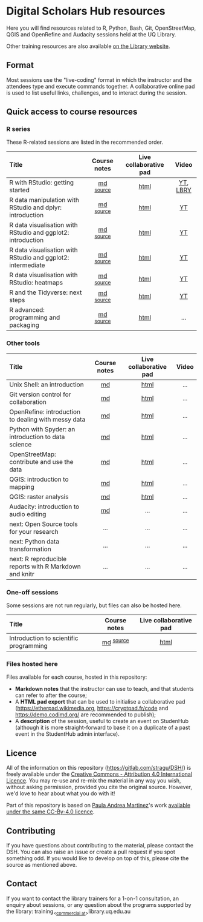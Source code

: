 # Digital Scholars Hub resources

Here you will find resources related to R, Python, Bash, Git, OpenStreetMap, QGIS and OpenRefine and Audacity sessions held at the UQ Library.

Other training resources are also available [on the Library website](https://web.library.uq.edu.au/library-services/training/software-training-resources).

## Format

Most sessions use the "live-coding" format in which the instructor and the attendees type and execute commands together. A collaborative online pad is used to list useful links, challenges, and to interact during the session.

## Quick access to course resources

### R series

These R-related sessions are listed in the recommended order.

| Title | Course notes | Live collaborative pad | Video |
|:-|:-:|:-:|:-:|
| R with RStudio: getting started | [md](R/rstudio_intro/rstudio_intro.md) <sup>[source](R/rstudio_intro/rstudio_intro.Rmd) | [html](https://demo.codimd.org/s/rkfyJemYE) | [YT](https://www.youtube.com/watch?v=BoDTNbP7_OQ&list=PLmDEaZ20fWqCypV7S-trCPtVefHk4e0bU&index=2&t=0s), [LBRY](lbry://RwithRStudiogettingstarted#5) |
| R data manipulation with RStudio and dplyr: introduction | [md](R/dplyr/dplyr.md) <sup>[source](R/dplyr/dplyr.Rmd)</sup> | [html](https://demo.codimd.org/s/HyyLCm3KN) | [YT](https://www.youtube.com/watch?v=vqvsyaaqJUk&list=PLmDEaZ20fWqCypV7S-trCPtVefHk4e0bU&index=2) |
| R data visualisation with RStudio and ggplot2: introduction | [md](R/ggplot2_intro/ggplot2_intro.md) <sup>[source](R/ggplot2_intro/ggplot2_intro.Rmd)</sup> | [html](https://demo.codimd.org/s/rJIPr0vi4) | [YT](https://www.youtube.com/watch?v=LoeBgXSJWTw&list=PLmDEaZ20fWqCypV7S-trCPtVefHk4e0bU&index=3) |
| R data visualisation with RStudio and ggplot2: intermediate | [md](R/ggplot2_intermediate/ggplot2_intermediate.md) <sup>[source](R/ggplot2_intermediate/ggplot2_intermediate.Rmd)</sup> | [html](https://demo.codimd.org/s/rJLdcW-24) | [YT](https://www.youtube.com/watch?v=zzXCkYR84M0&list=PLmDEaZ20fWqCypV7S-trCPtVefHk4e0bU&index=4) |
| R data visualisation with RStudio: heatmaps | [md](R/heatmaps/heatmaps_intermediate.md) <sup>[source](R/heatmaps/heatmaps_intermediate.Rmd)</sup> | [html](https://etherpad.wikimedia.org/p/cds-heatmaps) | [YT](https://www.youtube.com/watch?v=V-IRkO4NIHU&list=PLmDEaZ20fWqCypV7S-trCPtVefHk4e0bU&index=5) |
| R and the Tidyverse: next steps | [md](R/tidyverse_next_steps/tidyverse_next_steps.md) <sup>[source](R/tidyverse_next_steps/tidyverse_next_steps.Rmd)</sup> | [html](https://demo.codimd.org/s/BkQCcmiOV) | [YT](https://www.youtube.com/watch?v=2TZYeFcJQIk&list=PLmDEaZ20fWqCypV7S-trCPtVefHk4e0bU&index=6) |
| R advanced: programming and packaging | [md](R/advanced/advanced.md) <sup>[source](R/advanced/advanced.Rmd)</sup> | [html](https://demo.codimd.org/s/ryCzbvgXB) | ... |

### Other tools

| Title | Course notes | Live collaborative pad | Video |
|:-|:-:|:-:|:-:|
| Unix Shell: an introduction | [md](Shell/shell_intro.md) | [html](https://etherpad.wikimedia.org/p/cds-shell) | ... |
| Git version control for collaboration | [md](Git/git.md) | [html](https://etherpad.wikimedia.org/p/cds-git) | ... |
| OpenRefine: introduction to dealing with messy data | [md](OpenRefine/openrefine.md) | [html](https://demo.codimd.org/s/rJCXmqviH) | ... |
| Python with Spyder: an introduction to data science | [md](Python/python_intro.md) | [html](https://etherpad.wikimedia.org/p/cds-python) | ... |
| OpenStreetMap: contribute and use the data | [md](OSM/OpenStreetMap.md) | [html](https://cryptpad.fr/pad/#/2/pad/edit/ZwpBgdie-YBBXvDE68N53u2s/) | ... |
| QGIS: introduction to mapping | [md](QGIS/intro/QGIS_intro.md) | [html](https://demo.codimd.org/s/B156o7z2V) | ... |
| QGIS: raster analysis | [md](QGIS/raster/QGIS_raster.md) | [html](https://demo.codimd.org/s/ryN5E-XuS) | ... |
| Audacity: introduction to audio editing | [md](Audacity/audacity.md) | ... | ... |
| next: Open Source tools for your research | ... | ... | ... |
| next: Python data transformation | ... | ... | ... |
| next: R reproducible reports with R Markdown and knitr | ... | ... | ... |

### One-off sessions

Some sessions are not run regularly, but files can also be hosted here.

| Title | Course notes | Live collaborative pad |
|:-|:-:|:-:|
| Introduction to scientific programming | [md](intro_to_programming/intro_to_programming.md) <sup>[source](intro_to_programming/intro_to_programming.Rmd)</sup> | [html](https://frama.link/intro_prog) |

### Files hosted here

Files available for each course, hosted in this repository:

* **Markdown notes** that the instructor can use to teach, and that students can refer to after the course;
* A **HTML pad export** that can be used to initialise a collaborative pad (https://etherpad.wikimedia.org, https://cryptpad.fr/code and https://demo.codimd.org/ are recommended to publish);
* A **description** of the session, useful to create an event on StudenHub (although it is more straight-forward to base it on a duplicate of a past event in the StudentHub admin interface).

## Licence

All of the information on this repository (https://gitlab.com/stragu/DSH/) is freely available under the [Creative Commons - Attribution 4.0 International Licence](https://creativecommons.org/licenses/by/4.0/). You may re-use and re-mix the material in any way you wish, without asking permission, provided you cite the original source. However, we'd love to hear about what you do with it!

Part of this repository is based on [Paula Andrea Martinez](https://orcid.org/0000-0002-8990-1985)'s work [available under the same CC-By-4.0 licence](https://github.com/orchid00/CDS).

## Contributing

If you have questions about contributing to the material, please contact the DSH. You can also raise an issue or create a pull request if you spot something odd. If you would like to develop on top of this, please cite the source as mentioned above.

## Contact

If you want to contact the library trainers for a 1-on-1 consultation, an enquiry about sessions, or any question about the programs supported by the library: training<sub><[commercial at](https://en.wikipedia.org/wiki/At_sign)></sub>library.uq.edu.au
